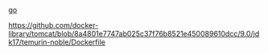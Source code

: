 <a href=https://github.com/docker-library/tomcat/blob/8a4801e7747ab025c37f76b8521e450089610dcc/9.0/jdk17/temurin-noble/Dockerfile>go</a>


https://github.com/docker-library/tomcat/blob/8a4801e7747ab025c37f76b8521e450089610dcc/9.0/jdk17/temurin-noble/Dockerfile
